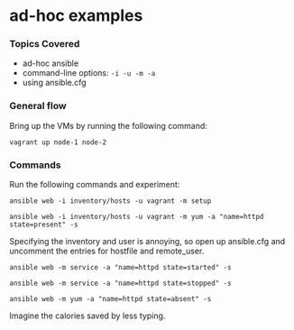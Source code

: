 # ad-hoc examples

### Topics Covered
* ad-hoc ansible
* command-line options: ```-i -u -m -a```
* using ansible.cfg


### General flow


Bring up the VMs by running the following command:

	vagrant up node-1 node-2


### Commands


Run the following commands and experiment:

	ansible web -i inventory/hosts -u vagrant -m setup
	
	ansible web -i inventory/hosts -u vagrant -m yum -a "name=httpd state=present" -s

Specifying the inventory and user is annoying, so open up ansible.cfg and uncomment the entries for hostfile and remote_user.

	
	ansible web -m service -a "name=httpd state=started" -s
	
	ansible web -m service -a "name=httpd state=stopped" -s
	
	ansible web -m yum -a "name=httpd state=absent" -s
	
	
Imagine the calories saved by less typing.